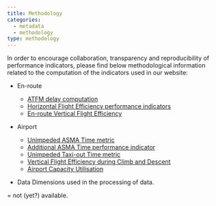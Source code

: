 ```yaml
---
title: Methodology
categories:
  - metadata
  - methodology
type: methodology
---
```



In order to encourage collaboration, transparency and reproducibility of performance indicators,
please find below methodological information related to the computation of the indicators used
in our website:

* En-route
  * [ATFM delay computation][atfmdelay]
  * [Horizontal Flight Efficiency performance indicators][hfe]
  * [En-route Vertical Flight Efficiency][ervfe]

* Airport
  * [Unimpeded ASMA Time metric][uasma]
  * [Additional ASMA Time performance indicator][aasma]
  * [Unimpeded Taxi-out Time metric][tasma]
  * [Vertical Flight Efficiency during Climb and Descent][cdvfe]
  * [Airport Capacity Utilisation][acu]

* Data Dimensions used in the processing of data. <i class="fa fa-exclamation-triangle" style="color: #337ab7;"></i>

<i class="fa fa-exclamation-triangle" style="color: #337ab7;"></i> = not (yet?) available.


[atfmdelay]: /reference/methodology/ATFM-delay-calculation/ "ATFM delay computation"
[hfe]: /reference/methodology/horizontal-flight-efficiency-pi/ "Horizontal Flight Efficiency performance indicators"
[ervfe]: /reference/methodology/en-route-vertical-flight-efficiency-pi/ "En-route Vertical Flight Efficiency"

[uasma]: /reference/methodology/unimpeded-asma-time "Unimpeded ASMA Time metric"
[aasma]: /reference/methodology/additional-asma-time-pi/ "Additional ASMA Time performance indicator"
[tasma]: /reference/methodology/unimpeded-taxi-out-time/ "Unimpeded Taxi-out Time metric"
[cdvfe]: /reference/methodology/cd-vertical-flight-efficiency-pi/ "Vertical Flight Efficiency during Climb and Descent"
[acu]: /reference/methodology/airport-capacity-utilisation/ "Airport Capacity Utilisation"

